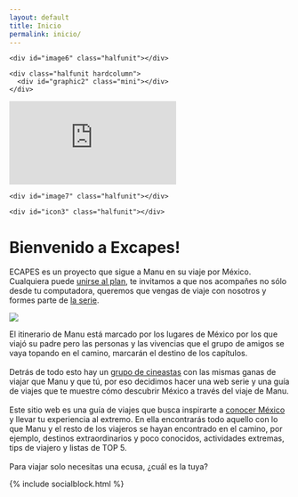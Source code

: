 ```yaml
---
layout: default
title: Inicio
permalink: inicio/
---
```


<div class="homegrid">
  <a href="{{ site.baseurl }}serie/">
   <div id="image1" class="unit"></div>
  </a>
  <div id="icon1" class="halfunit mobile_hide"></div>
  <div id="image2" class="halfunit mobile_hide"></div>

  <div class="halfunit">
    <div id="graphic1" class="mini"></div>
  </div>
  <a href="{{ site.baseurl }}armatuviaje/">
   <div id="image3" class="unit"></div>
  </a>

  <span class="homegrid_column mobile_hide">
    <div id="icon2" class="halfunit"></div>

    <div id="image6" class="halfunit"></div>

    <div class="halfunit hardcolumn">
      <div id="graphic2" class="mini"></div>
    </div>
  </span>

  <div id="homevideo" class="video">
    <iframe src="https://www.youtube.com/embed/wJF5NXygL4k" frameborder="0" allowfullscreen></iframe>
  </div>

  <span class="homegrid_column mobile_hide">
    <div class="halfunit hardcolumn">
      <div id="graphic3" class="mini"></div>
    </div>

    <div id="image7" class="halfunit"></div>

    <div id="icon3" class="halfunit"></div>
  </span>
  <a href="{{ site.baseurl }}quienessomos/">
    <div id="image4" class="unit"></div>
  </a>

  <div class="halfunit spaces">
    <div id="graphic4" class="mini"></div>
  </div>
  <a href="{{ site.baseurl }}jalate/">
  <div id="image5" class="unit"></div>
  </a>

</div>
<h1 class="introtitle">Bienvenido a Excapes!</h1>
<p class="intro">
</b>E<span class="xtext"></span>CAPES</b> es un proyecto que sigue a Manu en su viaje por México. Cualquiera puede <a href="{{site.baseurl}}jalate/">unirse al plan</a>, te invitamos a que nos acompañes no sólo desde tu computadora, queremos que vengas de viaje con nosotros y formes parte de <a href="{{site.baseurl}}serie/">la serie</a>. 
</p>

<img class="polaroid" src="{{site.baseurl}}images/layout/polaroid.png">

<p class="introsecond">
El itinerario de Manu está marcado por los lugares de México por los que viajó su padre pero las personas y las vivencias que el grupo de amigos se vaya topando en el camino, marcarán el destino de los capítulos.  
<br><br>
Detrás de todo esto hay un <a href="{{site.baseurl}}quienessomos/">grupo de cineastas</a> con las mismas ganas de viajar que Manu y que tú, por eso decidimos hacer una web serie y una guía de viajes que te muestre cómo descubrir México a través del viaje de Manu. 
<br><br>
Este sitio web es una guía de viajes que busca inspirarte a <a href="{{site.baseurl}}armatuviaje/">conocer México</a> y llevar tu experiencia al extremo. En ella encontrarás todo aquello con lo que Manu y el resto de los viajeros se hayan encontrado en el camino, por ejemplo, destinos extraordinarios y poco conocidos, actividades extremas, tips de viajero y listas de TOP 5. 
<br><br>
Para viajar solo necesitas una e<span class="xtext"></span>cusa, ¿cuál es la tuya?
</p>
<div class="social-home-block">
{% include socialblock.html %}
</div>

